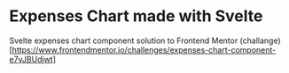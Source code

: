 # Expenses Chart made with Svelte

Svelte expenses chart component solution to Frontend Mentor (challange)[https://www.frontendmentor.io/challenges/expenses-chart-component-e7yJBUdjwt]
